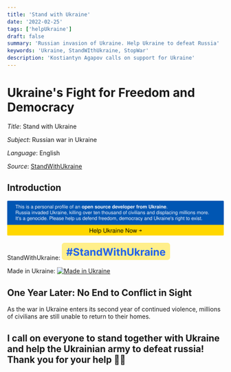 ```yaml
---
title: 'Stand with Ukraine'
date: '2022-02-25'
tags: ['helpUkraine']
draft: false
summary: 'Russian invasion of Ukraine. Help Ukraine to defeat Russia'
keywords: 'Ukraine, StandWIthUkraine, StopWar'
description: 'Kostiantyn Agapov calls on support for Ukraine'
---
```


# Ukraine's Fight for Freedom and Democracy

_Title_: Stand with Ukraine

_Subject_: Russian war in Ukraine

_Language_: English

_Source_: [StandWithUkraine](https://github.com/vshymanskyy/StandWithUkraine)

## Introduction

[![Stand With Ukraine](https://raw.githubusercontent.com/vshymanskyy/StandWithUkraine/main/banner-personal-page.svg)](https://stand-with-ukraine.pp.ua)

StandWithUkraine:
[![Stand With Ukraine](https://raw.githubusercontent.com/vshymanskyy/StandWithUkraine/main/badges/StandWithUkraine.svg)](https://stand-with-ukraine.pp.ua)

Made in Ukraine:
[![Made in Ukraine](https://img.shields.io/badge/made_in-ukraine-ffd700.svg?labelColor=0057b7)](https://stand-with-ukraine.pp.ua)

## One Year Later: No End to Conflict in Sight

As the war in Ukraine enters its second year of continued violence, millions of civilians are still unable to return to their homes.

## I call on everyone to stand together with Ukraine and help the Ukrainian army to defeat russia! Thank you for your help 💙💛

